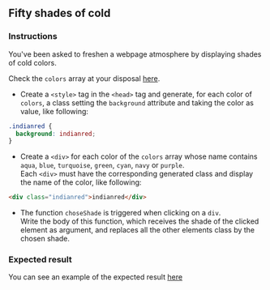 ## Fifty shades of cold

### Instructions

You've been asked to freshen a webpage atmosphere by displaying shades of cold colors.

Check the `colors` array at your disposal [here](https://mariemalarme.github.io/dom-js/assets/data/fifty-shades-of-cold.js).

- Create a `<style>` tag in the `<head>` tag and generate, for each color of `colors`, a class setting the `background` attribute and taking the color as value, like following:

```css
.indianred {
  background: indianred;
}
```

- Create a `<div>` for each color of the `colors` array whose name contains `aqua`, `blue`, `turquoise`, `green`, `cyan`, `navy` or `purple`.\
  Each `<div>` must have the corresponding generated class and display the name of the color, like following:

```html
<div class="indianred">indianred</div>
```

- The function `choseShade` is triggered when clicking on a `div`.\
  Write the body of this function, which receives the shade of the clicked element as argument, and replaces all the other elements class by the chosen shade.

### Expected result

You can see an example of the expected result [here](https://youtu.be/a-3JDEvW-Qg)
